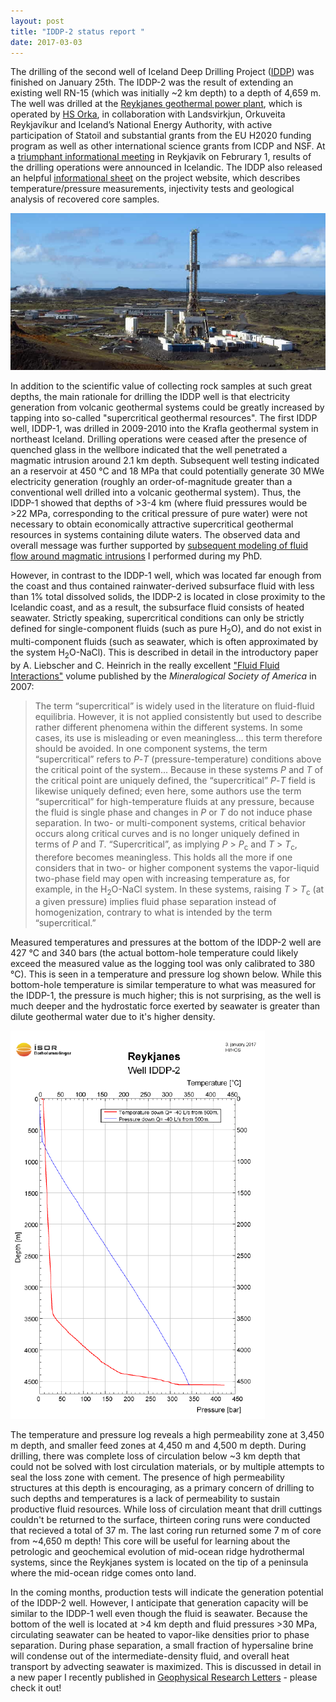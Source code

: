 ```yaml
---
layout: post
title: "IDDP-2 status report "
date: 2017-03-03
---
```


The drilling of the second well of Iceland Deep Drilling Project ([IDDP](http://iddp.is)) was finished on January 25th.  The IDDP-2 was the result of extending an existing well RN-15 (which was initially ~2 km depth) to a depth of 4,659 m. The well was drilled at the [Reykjanes geothermal power plant](http://www.power-technology.com/projects/reykjanes/), which is operated by [HS Orka](https://www.hsorka.is/en/), in collaboration with Landsvirkjun, Orkuveita Reykjavíkur and Iceland’s National Energy Authority, with active participation of Statoil and substantial grants from the EU H2020 funding program as well as other international science grants from ICDP and NSF. At a [triumphant informational meeting](http://www.thinkgeoenergy.com/supercritical-heat-high-pressure-iddp-successfully-concludes-drilling-campaign/) in Reykjavik on Februrary 1, results of the drilling operations were announced in Icelandic. The IDDP also released an helpful [informational sheet](http://iddp.is/wp-content/uploads/2017/01/IDDP-2-Completion-websites-IDDP-DEEPEGS.pdf) on the project website, which describes temperature/pressure measurements, injectivity tests and geological analysis of recovered core samples.

![IDDP-2 drilling site](/pictures/IDDP2Overview.jpg)

In addition to the scientific value of collecting rock samples at such great depths, the main rationale for drilling the IDDP well is that electricity generation from volcanic geothermal systems could be greatly increased by tapping into so-called "supercritical geothermal resources". The first IDDP well, IDDP-1, was drilled in 2009-2010 into the Krafla geothermal system in northeast Iceland. Drilling operations were ceased after the presence of quenched glass in the wellbore indicated that the well penetrated a magmatic intrusion around 2.1 km depth. Subsequent well testing indicated an a reservoir at 450 &deg;C and 18 MPa that could potentially generate 30 MWe electricity generation (roughly an order-of-magnitude greater than a conventional well drilled into a volcanic geothermal system). Thus, the IDDP-1 showed that depths of >3-4 km (where fluid pressures would be >22 MPa, corresponding to the critical pressure of pure water) were not necessary to obtain economically attractive supercritical geothermal resources in systems containing dilute waters. The observed data and overall message was further supported by [subsequent modeling of fluid flow around magmatic intrusions](http://www.nature.com/articles/ncomms8837) I performed during my PhD. 

However, in contrast to the IDDP-1 well, which was located far enough from the coast and thus contained rainwater-derived subsurface fluid with less than 1% total dissolved solids, the IDDP-2 is located in close proximity to the Icelandic coast, and as a result, the subsurface fluid consists of heated seawater. Strictly speaking, supercritical conditions can only be strictly defined for single-component fluids (such as pure H<sub>2</sub>O), and do not exist in multi-component fluids (such as seawater, which is often approximated by the system H<sub>2</sub>O-NaCl). This is described in detail in the introductory paper by A. Liebscher and C. Heinrich in the really excellent ["Fluid Fluid Interactions"](http://www.minsocam.org/MSA/RIM/rim65.html) volume published by the *Mineralogical Society of America* in 2007:

> The term “supercritical” is widely used in the literature on fluid-fluid equilibria. However, it is not applied consistently but
    used to describe rather different phenomena within the different systems. In some cases,  its use is misleading or even
    meaningless... this term therefore should be avoided. In one component systems, the term “supercritical” refers to *P*-*T*
    (pressure-temperature) conditions above the critical point of the system... Because in these systems *P* and *T* of the critical point 	are uniquely defined, the “supercritical” *P*-*T* field is likewise uniquely defined; even here, some authors use the term 	“supercritical” for high-temperature fluids at any pressure, because the fluid is single phase and changes in *P* or *T* do not induce phase separation. In two- or multi-component systems, critical behavior occurs along critical curves and is no longer uniquely defined in terms of *P* 	and *T*. “Supercritical”, as implying *P* > *P*<sub>c</sub> and *T* > *T*<sub>c</sub>, therefore becomes meaningless. This holds all the more if one considers that in two- or higher component systems the vapor-liquid two-phase field may open with increasing
    temperature as, for example, in the H<sub>2</sub>O-NaCl system. In these systems, raising *T* > *T*<sub>c</sub> (at a given
    pressure) implies fluid phase separation instead of homogenization, contrary to what is intended by the term “supercritical.” 

Measured temperatures and pressures at the bottom of the IDDP-2 well are 427 &deg;C and 340 bars (the actual bottom-hole temperature could likely exceed the measured value as the logging tool was only calibrated to 380 &deg;C). This is seen in a temperature and pressure log shown below. While this bottom-hole temperature is similar temperature to what was measured for the IDDP-1, the pressure is much higher; this is not surprising, as the well is much deeper and the hydrostatic force exerted by seawater is greater than dilute geothermal water due to it's higher density.   

![IDDP-2 temperature/pressure log](/pictures/IDDP2_Tpmeasurements.png)

The temperature and pressure log reveals a high permeability zone at 3,450 m depth, and smaller feed zones at 4,450 m and 4,500 m depth. During drilling, there was complete loss of circulation below ~3 km depth that could not be solved with lost circulation materials, or by multiple attempts to seal the loss zone with cement. The presence of high permeability structures at this depth is encouraging, as a primary concern of drilling to such depths and temperatures is a lack of permeability to sustain productive fluid resources. While loss of circulation meant that drill cuttings couldn't be returned to the surface, thirteen coring runs were conducted that recieved a total of 37 m. The last coring run returned some 7 m of core from ~4,650 m depth! This core will be useful for learning about the petrologic and geochemical evolution of mid-ocean ridge hydrothermal systems, since the Reykjanes system is located on the tip of a peninsula where the mid-ocean ridge comes onto land. 

In the coming months, production tests will indicate the generation potential of the IDDP-2 well. However, I anticipate that generation capacity will be similar to the IDDP-1 well even though the fluid is seawater. Because the bottom of the well is located at >4 km depth and fluid pressures >30 MPa, circulating seawater can be heated to vapor-like densities prior to phase separation. During phase separation, a small fraction of hypersaline brine will condense out of the intermediate-density fluid, and overall heat transport by advecting seawater is maximized. This is discussed in detail in a new paper I recently published in [Geophysical Research Letters](http://onlinelibrary.wiley.com/doi/10.1002/2016GL071891/full) - please check it out!  

